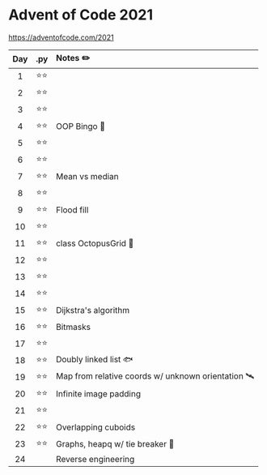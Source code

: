 # Advent of Code 2021
https://adventofcode.com/2021

| Day |  .py  | Notes ✏️ |
|:---:|:-----:|:------|
|  1  | ⭐⭐ |  |
|  2  | ⭐⭐ |  |
|  3  | ⭐⭐ |  |
|  4  | ⭐⭐ | OOP Bingo 🐙 |
|  5  | ⭐⭐ |  |
|  6  | ⭐⭐ |  |
|  7  | ⭐⭐ | Mean vs median |
|  8  | ⭐⭐ |  |
|  9  | ⭐⭐ | Flood fill |
| 10  | ⭐⭐ |  |
| 11  | ⭐⭐ | class OctopusGrid 🐙 |
| 12  | ⭐⭐ |  |
| 13  | ⭐⭐ |  |
| 14  | ⭐⭐ |  |
| 15  | ⭐⭐ | Dijkstra's algorithm |
| 16  | ⭐⭐ | Bitmasks |
| 17  | ⭐⭐ |  |
| 18  | ⭐⭐ | Doubly linked list 🐟 |
| 19  | ⭐⭐ | Map from relative coords w/ unknown orientation 🛰️ |
| 20  | ⭐⭐ | Infinite image padding |
| 21  | ⭐⭐ |  |
| 22  | ⭐⭐ | Overlapping cuboids |
| 23  | ⭐⭐ | Graphs, heapq w/ tie breaker 🦐 |
| 24  |       | Reverse engineering |
